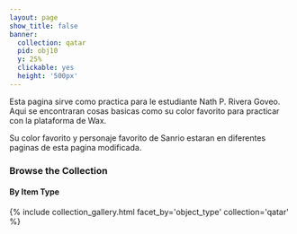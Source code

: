 ```yaml
---
layout: page
show_title: false
banner:
  collection: qatar
  pid: obj10
  y: 25%
  clickable: yes
  height: '500px'
---
```


Esta pagina sirve como practica para le estudiante Nath P. Rivera Goveo. Aqui se encontraran cosas basicas como su color favorito para practicar con la plataforma de Wax.

Su color favorito y personaje favorito de Sanrio estaran en diferentes paginas de esta pagina modificada.

### Browse the Collection

#### By Item Type
{% include collection_gallery.html facet_by='object_type' collection='qatar' %}
